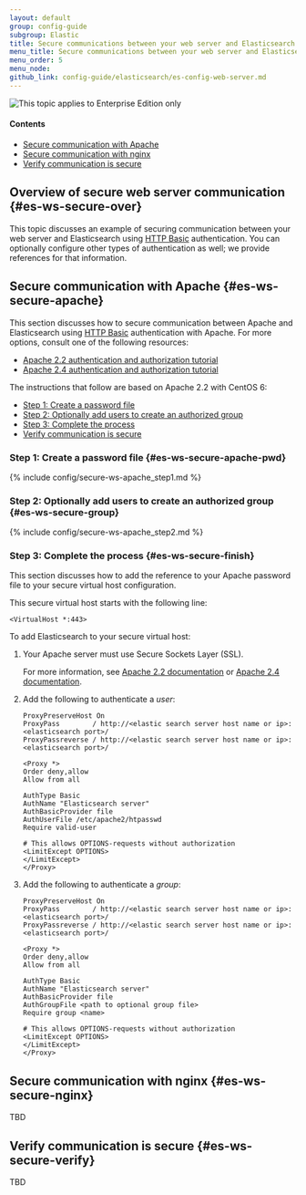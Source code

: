 ```yaml
---
layout: default
group: config-guide
subgroup: Elastic
title: Secure communications between your web server and Elasticsearch
menu_title: Secure communications between your web server and Elasticsearch
menu_order: 5
menu_node: 
github_link: config-guide/elasticsearch/es-config-web-server.md
---
```


<img src="{{ site.baseurl }}common/images/ee-only_large.png" alt="This topic applies to Enterprise Edition only">


#### Contents

*	[Secure communication with Apache](#es-ws-secure-apache)
*	[Secure communication with nginx](#es-ws-secure-nginx)
*	[Verify communication is secure](#es-ws-secure-verify)

## Overview of secure web server communication {#es-ws-secure-over}
This topic discusses an example of securing communication between your web server and Elasticsearch using <a href="http://tools.ietf.org/html/rfc2617" target="_blank">HTTP Basic</a> authentication. You can optionally configure other types of authentication as well; we provide references for that information.

## Secure communication with Apache {#es-ws-secure-apache}
This section discusses how to secure communication between Apache and Elasticsearch using <a href="http://tools.ietf.org/html/rfc2617" target="_blank">HTTP Basic</a> authentication with Apache. For more options, consult one of the following resources:

*	<a href="http://httpd.apache.org/docs/2.2/howto/auth.html" target="_blank">Apache 2.2 authentication and authorization tutorial</a>
*	<a href="http://httpd.apache.org/docs/2.4/howto/auth.html" target="_blank">Apache 2.4 authentication and authorization tutorial</a>

The instructions that follow are based on Apache 2.2 with CentOS 6:

*	[Step 1: Create a password file](#es-ws-secure-apache-pwd)
*	[Step 2: Optionally add users to create an authorized group](#es-ws-secure-group)
*	[Step 3: Complete the process](#es-ws-secure-finish)
*	[Verify communication is secure](#es-ws-secure-verify)

### Step 1: Create a password file {#es-ws-secure-apache-pwd}
{% include config/secure-ws-apache_step1.md %}

### Step 2: Optionally add users to create an authorized group {#es-ws-secure-group}
{% include config/secure-ws-apache_step2.md %}

### Step 3: Complete the process {#es-ws-secure-finish}
This section discusses how to add the reference to your Apache password file to your secure virtual host configuration.

This secure virtual host starts with the following line:

	<VirtualHost *:443>

To add Elasticsearch to your secure virtual host:

1.	Your Apache server must use Secure Sockets Layer (SSL).

	For more information, see <a href="https://httpd.apache.org/docs/2.2/en/ssl" target="_blank">Apache 2.2 documentation</a> or <a href="https://httpd.apache.org/docs/2.4/ssl/ssl_howto.html" target="_blank">Apache 2.4 documentation</a>.

2.	Add the following to authenticate a *user*:

		ProxyPreserveHost On
		ProxyPass        / http://<elastic search server host name or ip>:<elasticsearch port>/
		ProxyPassreverse / http://<elastic search server host name or ip>:<elasticsearch port>/

		<Proxy *>
		Order deny,allow
		Allow from all

		AuthType Basic
		AuthName "Elasticsearch server"
		AuthBasicProvider file
		AuthUserFile /etc/apache2/htpasswd
		Require valid-user

		# This allows OPTIONS-requests without authorization
		<LimitExcept OPTIONS>
		</LimitExcept>
		</Proxy>

3.	Add the following to authenticate a *group*:

		ProxyPreserveHost On
		ProxyPass        / http://<elastic search server host name or ip>:<elasticsearch port>/
		ProxyPassreverse / http://<elastic search server host name or ip>:<elasticsearch port>/

		<Proxy *>
		Order deny,allow
		Allow from all

		AuthType Basic
		AuthName "Elasticsearch server"
		AuthBasicProvider file
		AuthGroupFile <path to optional group file>
    	Require group <name>

		# This allows OPTIONS-requests without authorization
		<LimitExcept OPTIONS>
		</LimitExcept>
		</Proxy>

## Secure communication with nginx {#es-ws-secure-nginx}
TBD

## Verify communication is secure {#es-ws-secure-verify}
TBD